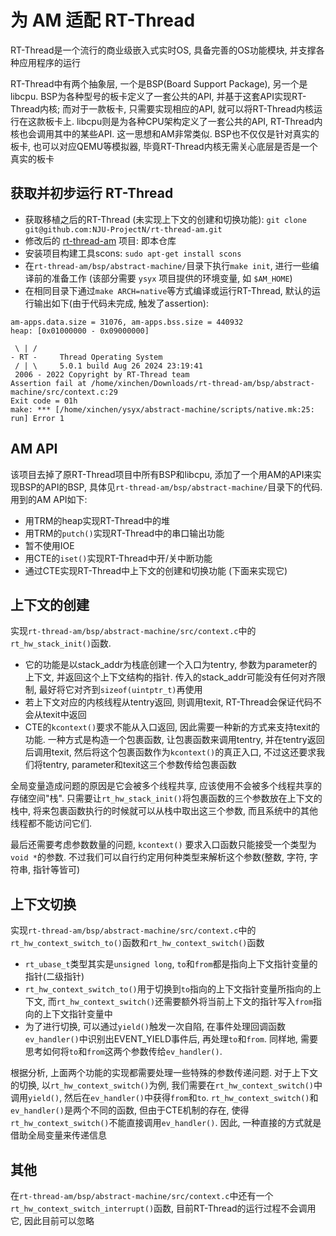 # 为 AM 适配 RT-Thread
RT-Thread是一个流行的商业级嵌入式实时OS, 具备完善的OS功能模块, 并支撑各种应用程序的运行

RT-Thread中有两个抽象层, 一个是BSP(Board Support Package), 另一个是libcpu. BSP为各种型号的板卡定义了一套公共的API, 并基于这套API实现RT-Thread内核; 而对于一款板卡, 只需要实现相应的API, 就可以将RT-Thread内核运行在这款板卡上. libcpu则是为各种CPU架构定义了一套公共的API, RT-Thread内核也会调用其中的某些API. 这一思想和AM非常类似. BSP也不仅仅是针对真实的板卡, 也可以对应QEMU等模拟器, 毕竟RT-Thread内核无需关心底层是否是一个真实的板卡

## 获取并初步运行 RT-Thread
- 获取移植之后的RT-Thread (未实现上下文的创建和切换功能): `git clone git@github.com:NJU-ProjectN/rt-thread-am.git`
- 修改后的 [rt-thread-am](https://github.com/xinchen13/rt-thread-am.git) 项目: 即本仓库
- 安装项目构建工具scons: `sudo apt-get install scons`
- 在`rt-thread-am/bsp/abstract-machine/`目录下执行`make init`, 进行一些编译前的准备工作 (该部分需要 `ysyx` 项目提供的环境变量, 如 `$AM_HOME`)
- 在相同目录下通过`make ARCH=native`等方式编译或运行RT-Thread, 默认的运行输出如下(由于代码未完成, 触发了assertion): 

```
am-apps.data.size = 31076, am-apps.bss.size = 440932
heap: [0x01000000 - 0x09000000]

 \ | /
- RT -     Thread Operating System
 / | \     5.0.1 build Aug 26 2024 23:19:41
 2006 - 2022 Copyright by RT-Thread team
Assertion fail at /home/xinchen/Downloads/rt-thread-am/bsp/abstract-machine/src/context.c:29
Exit code = 01h
make: *** [/home/xinchen/ysyx/abstract-machine/scripts/native.mk:25: run] Error 1
```

## AM API
该项目去掉了原RT-Thread项目中所有BSP和libcpu, 添加了一个用AM的API来实现BSP的API的BSP, 具体见`rt-thread-am/bsp/abstract-machine/`目录下的代码. 用到的AM API如下:

- 用TRM的heap实现RT-Thread中的堆
- 用TRM的`putch()`实现RT-Thread中的串口输出功能
- 暂不使用IOE
- 用CTE的`iset()`实现RT-Thread中开/关中断功能
- 通过CTE实现RT-Thread中上下文的创建和切换功能 (下面来实现它)

## 上下文的创建
实现`rt-thread-am/bsp/abstract-machine/src/context.c`中的`rt_hw_stack_init()`函数. 
- 它的功能是以stack_addr为栈底创建一个入口为tentry, 参数为parameter的上下文, 并返回这个上下文结构的指针. 传入的stack_addr可能没有任何对齐限制, 最好将它对齐到`sizeof(uintptr_t)`再使用
- 若上下文对应的内核线程从tentry返回, 则调用texit, RT-Thread会保证代码不会从texit中返回
- CTE的`kcontext()`要求不能从入口返回, 因此需要一种新的方式来支持texit的功能. 一种方式是构造一个包裹函数, 让包裹函数来调用tentry, 并在tentry返回后调用texit, 然后将这个包裹函数作为`kcontext()`的真正入口, 不过这还要求我们将tentry, parameter和texit这三个参数传给包裹函数

全局变量造成问题的原因是它会被多个线程共享, 应该使用不会被多个线程共享的存储空间"栈". 只需要让`rt_hw_stack_init()`将包裹函数的三个参数放在上下文的栈中, 将来包裹函数执行的时候就可以从栈中取出这三个参数, 而且系统中的其他线程都不能访问它们.

最后还需要考虑参数数量的问题, `kcontext()` 要求入口函数只能接受一个类型为`void *`的参数. 不过我们可以自行约定用何种类型来解析这个参数(整数, 字符, 字符串, 指针等皆可)

## 上下文切换
实现`rt-thread-am/bsp/abstract-machine/src/context.c`中的`rt_hw_context_switch_to()`函数和`rt_hw_context_switch()`函数

- `rt_ubase_t`类型其实是`unsigned long`, `to`和`from`都是指向上下文指针变量的指针(二级指针)
- `rt_hw_context_switch_to()`用于切换到`to`指向的上下文指针变量所指向的上下文, 而`rt_hw_context_switch()`还需要额外将当前上下文的指针写入`from`指向的上下文指针变量中
- 为了进行切换, 可以通过`yield()`触发一次自陷, 在事件处理回调函数`ev_handler()`中识别出EVENT_YIELD事件后, 再处理`to`和`from`. 同样地, 需要思考如何将`to`和`from`这两个参数传给`ev_handler()`. 

根据分析, 上面两个功能的实现都需要处理一些特殊的参数传递问题. 对于上下文的切换, 以`rt_hw_context_switch()`为例, 我们需要在`rt_hw_context_switch()`中调用`yield()`, 然后在`ev_handler()`中获得`from`和`to`. `rt_hw_context_switch()`和`ev_handler()`是两个不同的函数, 但由于CTE机制的存在, 使得`rt_hw_context_switch()`不能直接调用`ev_handler()`. 因此, 一种直接的方式就是借助全局变量来传递信息

## 其他
在`rt-thread-am/bsp/abstract-machine/src/context.c`中还有一个`rt_hw_context_switch_interrupt()`函数, 目前RT-Thread的运行过程不会调用它, 因此目前可以忽略
